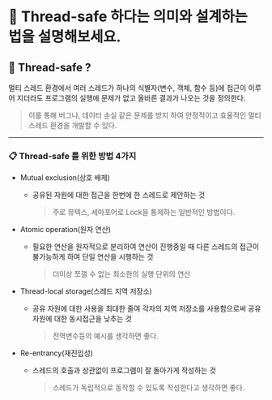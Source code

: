 # 🎯 Thread-safe 하다는 의미와 설계하는 법을 설명해보세요.

## 📝 Thread-safe ?

멀티 스레드 환경에서 여러 스레드가 하나의 식별자(변수, 객체, 함수 등)에 접근이 이루어 지더라도 프로그램의 실행에 문제가 없고 올바른 결과가 나오는 것을 정의한다.

> 이를 통해 버그나, 데이터 손실 같은 문제를 방지 하여 안정적이고 효울적인 멀티 스레드 환경을 개발할 수 있다.

---

### 📋 Thread-safe 를 위한 방법 4가지

- Mutual exclusion(상호 배제)

  - 공유된 자원에 대한 접근을 한번에 한 스레드로 제안하는 것
    > 주로 뮤텍스, 세마포어로 Lock을 통제하는 일반적인 방법이다.

- Atomic operation(원자 연산)
  - 필요한 연산을 원자적으로 분리하여 연산이 진행중일 때 다른 스레드의 접근이 불가능하게 하여 단일 연산을 시행하는 것
    > 더이상 쪼갤 수 없는 최소한의 실행 단위의 연산
- Thread-local storage(스레드 지역 저장소)

  - 공유 자원에 대한 사용을 최대한 줄여 각자의 지역 저장소를 사용함으로써 공유 자원에 대한 동시접근을 낮추는 것
    > 전역변수등의 예시를 생각하면 좋다.

- Re-entrancy(재진입성)
  - 스레드의 호출과 상관없이 프로그램이 잘 돌아가게 작성하는 것
    > 스레드가 독립적으로 동작할 수 있도록 작성한다고 생각하면 좋다.

